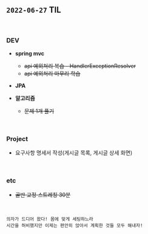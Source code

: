## `2022-06-27` TIL

<br>

### DEV
+ **spring mvc**
  + ~~api 예외처리 복습 - HandlerExceptionResolver~~
  + ~~api 예외처리 마무리 학습~~
+ **JPA**
  
+ **알고리즘**
  + ~~문제 1개 풀기~~

<br>

### Project
+ 요구사항 명세서 작성(게시글 목록, 게시글 상세 화면)

<br>

### etc
+ ~~골반 교정 스트레칭 30분~~

<br>

    의자가 드디어 왔다! 몸에 맞게 세팅하느라
    시간을 허비했지만 이제는 편안히 앉아서 계획한 것들 모두 해내자!